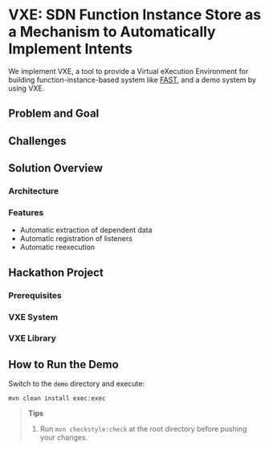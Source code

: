 # VXE: SDN Function Instance Store as a Mechanism to Automatically Implement Intents

We implement VXE, a tool to provide a Virtual eXecution Environment for building function-instance-based system like [FAST](), and a demo system by using VXE.

## Problem and Goal

## Challenges

## Solution Overview

### Architecture



### Features

- Automatic extraction of dependent data <!--(why it is hard, what is clever; small amount of false positives)-->
- Automatic registration of listeners
- Automatic reexecution

## Hackathon Project

### Prerequisites

### VXE System

### VXE Library

## How to Run the Demo

Switch to the `demo` directory and execute:

~~~
mvn clean install exec:exec
~~~

> **Tips**
> 
> 1. Run `mvn checkstyle:check` at the root directory before pushing your changes.

